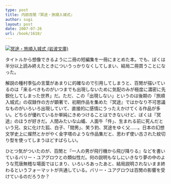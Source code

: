 ```yaml
---
type: post
title: 内田百閒『冥途・旅順入城式』
author: sugi
layout: post
date: 2007-07-26
url: /book/1610/
---
```

<a href="http://www.amazon.co.jp/exec/obidos/ASIN/4003112717/chezsugi-22/ref=nosim/" onclick="_gaq.push(['_trackEvent', 'outbound-article', 'http://www.amazon.co.jp/exec/obidos/ASIN/4003112717/chezsugi-22/ref=nosim/', '']);" name="amazletlink" target="_blank"><img src="http://i1.wp.com/images-jp.amazon.com/images/G/09/icons/books/comingsoon_books.gif?w=660" alt="冥途・旅順入城式 (岩波文庫)" style="border: none;" class="alignleft" data-recalc-dims="1" /></a>

タイトルから想像できるように二冊の短編集を一冊にまとめた本。でも、ぼくは半分以上読み終えたときについうっかりなくしてしまい、結局二冊買うことになった。

解説の種村季弘の言葉があまりに的確なので引用してしまうと、百閒が描いているのは「来るべきものがいつまでも出現しないために気配のみが極度に濃密に先鋭化してしまった世界」だ。ただ、この「出現しない」というのは後期の『旅順入城式』の収録作の方が顕著で、初期作品を集めた『冥途』ではかなり不可思議なものがいろいろ出現していて、直接的に感情にうったえかけてくる作品が多い。どちらが優れているか単純にきめつけることはできないけど、ぼくは『冥途』のほうが好きだ。人間みたいな山蟻、人面牛「件」、生まれる前に死んだという兄、女に化けた狐、白子、「間男」、笑う豹、冥途をゆく父......。日本の幻想文学史上に燦然とかがやく金字塔のような作品集だと、思わず使い古された紋切り型を使ってしまうほどすばらしい。

ひとつ気がついたのが、百閒と『一人の男が飛行機から飛び降りる』などを書いているバリー・ユアグロウとの類似性だ。何の説明もなしにいきなり夢の中のような荒唐無稽な場面ではじまり、いろいろあったあと、結局説明されないまま終わるというフォーマットが共通している。バリー・ユアグロウは百閒の影響を受けているのだろうか？

